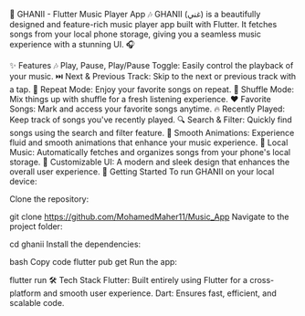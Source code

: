 🎵 GHANII - Flutter Music Player App 🎶
GHANII (غني) is a beautifully designed and feature-rich music player app built with Flutter. It fetches songs from your local phone storage, giving you a seamless music experience with a stunning UI. 🎧

✨ Features
🎶 Play, Pause, Play/Pause Toggle: Easily control the playback of your music.
⏭️ Next & Previous Track: Skip to the next or previous track with a tap.
🔄 Repeat Mode: Enjoy your favorite songs on repeat.
🔀 Shuffle Mode: Mix things up with shuffle for a fresh listening experience.
❤️ Favorite Songs: Mark and access your favorite songs anytime.
🔥 Recently Played: Keep track of songs you've recently played.
🔍 Search & Filter: Quickly find songs using the search and filter feature.
🌟 Smooth Animations: Experience fluid and smooth animations that enhance your music experience.
📂 Local Music: Automatically fetches and organizes songs from your phone's local storage.
🎨 Customizable UI: A modern and sleek design that enhances the overall user experience.
🚀 Getting Started
To run GHANII on your local device:

Clone the repository:

git clone https://github.com/MohamedMaher11/Music_App
Navigate to the project folder:

cd ghanii
Install the dependencies:

bash
Copy code
flutter pub get
Run the app:


flutter run
🛠️ Tech Stack
Flutter: Built entirely using Flutter for a cross-platform and smooth user experience.
Dart: Ensures fast, efficient, and scalable code.
